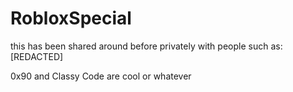 # RobloxSpecial
this has been shared around before privately with people such as:
[REDACTED]


0x90 and Classy Code are cool or whatever
